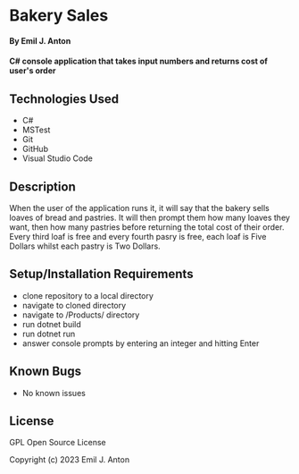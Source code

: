 # Bakery Sales

#### By Emil J. Anton

#### C# console application that takes input numbers and returns cost of user's order

## Technologies Used

* C#
* MSTest
* Git
* GitHub
* Visual Studio Code

## Description

When the user of the application runs it, it will say that the bakery sells loaves of bread and pastries. It will then prompt them how many loaves they want, then how many pastries before returning the total cost of their order. Every third loaf is free and every fourth pasry is free, each loaf is Five Dollars whilst each pastry is Two Dollars.

## Setup/Installation Requirements

* clone repository to a local directory
* navigate to cloned directory
* navigate to /Products/ directory
* run dotnet build
* run dotnet run
* answer console prompts by entering an integer and hitting Enter

## Known Bugs

* No known issues

## License

GPL Open Source License

Copyright (c) 2023 Emil J. Anton
